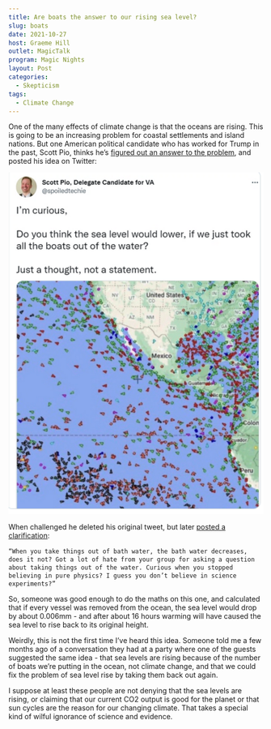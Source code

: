 ```yaml
---
title: Are boats the answer to our rising sea level?
slug: boats
date: 2021-10-27
host: Graeme Hill
outlet: MagicTalk
program: Magic Nights
layout: Post
categories:
  - Skepticism
tags:
  - Climate Change
---
```


One of the many effects of climate change is that the oceans are rising. This is going to be an increasing problem for coastal settlements and island nations. But one American political candidate who has worked for Trump in the past, Scott Pio, thinks he’s [figured out an answer to the problem](https://www.independent.co.uk/climate-change/news/virginia-scott-pio-sea-levels-b1937355.html), and posted his idea on Twitter:

<!-- more -->

![Deleted Tweet](./tweet.png)

When challenged he deleted his original tweet, but later [posted a clarification](https://twitter.com/spoiledtechie/status/1447572348475957253):

<embed-tweet value="https://twitter.com/spoiledtechie/status/1447572348475957253" />

```
“When you take things out of bath water, the bath water decreases, does it not? Got a lot of hate from your group for asking a question about taking things out of the water. Curious when you stopped believing in pure physics? I guess you don’t believe in science experiments?”
```

So, someone was good enough to do the maths on this one, and calculated that if every vessel was removed from the ocean, the sea level would drop by about 0.006mm - and after about 16 hours warming will have caused the sea level to rise back to its original height.

Weirdly, this is not the first time I’ve heard this idea. Someone told me a few months ago of a conversation they had at a party where one of the guests suggested the same idea - that sea levels are rising because of the number of boats we’re putting in the ocean, not climate change, and that we could fix the problem of sea level rise by taking them back out again.

I suppose at least these people are not denying that the sea levels are rising, or claiming that our current CO2 output is good for the planet or that sun cycles are the reason for our changing climate. That takes a special kind of wilful ignorance of science and evidence.
